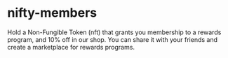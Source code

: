 # nifty-members
Hold a Non-Fungible Token (nft) that grants you membership to a rewards program, and 10% off in our shop. You can share it with your friends and create a marketplace for rewards programs.
